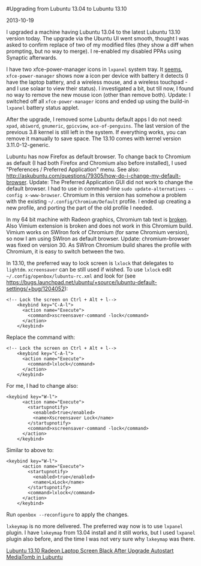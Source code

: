 #Upgrading from Lubuntu 13.04 to Lubuntu 13.10

2013-10-19

<!--- tags: linux -->

I upgraded a machine having Lubuntu 13.04 to the latest Lubuntu 13.10 version today. The upgrade via the Ubuntu UI went smooth, thought I was asked to confirm replace of two of my modified files (they show a diff when prompting, but no way to merge). I re-enabled my disabled PPAs using Synaptic afterwards.

I have two xfce-power-manager icons in `lxpanel` system tray. It [seems](http://forums.solydxk.com/viewtopic.php?f=7&t=1445), `xfce-power-manager` shows now a icon per device with battery it detects (I have the laptop battery, and a wireless mouse, and a wireless touchpad - and I use solaar to view their status). I investigated a bit, but till now, I found no way to remove the new mouse icon (other than remove both). Update: I switched off all `xfce-power-manager` icons and ended up using the build-in `lxpanel` battery status applet.

After the upgrade, I removed some Lubuntu default apps I do not need: `xpad`, `abiword`, `gnumeric`, `gpicview`, `ace-of-penguins`. The last version of the previous 3.8 kernel is still left in the system. If everything works, you can remove it manually to save space. The 13.10 comes with kernel version 3.11.0-12-generic.

Lubuntu has now Firefox as default browser. To change back to Chromium as default (I had both Firefox and Chromium also before installed), I used "Preferences / Preferred Application" menu. See also: http://askubuntu.com/questions/79305/how-do-i-change-my-default-browser. Update: The Preferred Application GUI did not work to change the default browser. I had to use in command-line `sudo update-alternatives --config x-www-browser`. Chromium in this version has somehow a problem with the existing `~/.config/Chromium/Default` profile. I ended up creating a new profile, and porting the part of the old profile I needed.

In my 64 bit machine with Radeon graphics, Chromium tab text is [broken](https://code.google.com/p/chromium/issues/detail?id=123104). Also Vimium extension is broken and does not work in this Chromium build. Vimium works on SWIron fork of Chromium (for same Chromium version), so now I am using SWIron as default browser. Update: chromium-browser was fixed on version 30. As SWIron Chromium build shares the profile with Chromium, it is easy to switch between the two.

In 13.10, the preferred way to lock screen is `lxlock` that delegates to `lightdm`. `xcreensaver` can be still used if wished. To use `lxlock` edit `~/.config/openbox/lubuntu-rc.xml` and look for (see https://bugs.launchpad.net/ubuntu/+source/lubuntu-default-settings/+bug/1204052):

```
<!-- Lock the screen on Ctrl + Alt + l-->
    <keybind key="C-A-l">
      <action name="Execute">
        <command>xscreensaver-command -lock</command>
      </action>
    </keybind>
```

Replace the command with:

```
<!-- Lock the screen on Ctrl + Alt + l-->
    <keybind key="C-A-l">
      <action name="Execute">
        <command>lxlock</command>
      </action>
    </keybind>
```
For me, I had to change also:
```
<keybind key="W-l">
      <action name="Execute">
        <startupnotify>
          <enabled>true</enabled>
          <name>Xscreensaver Lock</name>
        </startupnotify>
        <command>xscreensaver-command -lock</command>
      </action>
    </keybind>
```    
Similar to above to:
```
<keybind key="W-l">
      <action name="Execute">
        <startupnotify>
          <enabled>true</enabled>
          <name>LxLock</name>
        </startupnotify>
        <command>lxlock</command>
      </action>
    </keybind>
```

Run `openbox --reconfigure` to apply the changes.

`lxkeymap` is no more delivered. The preferred way now is to use `lxpanel` plugin. I have `lxkeymap` from 13.04 install and it still works, but I used `lxpanel` plugin also before, and the time I was not very sure why `lxkeymap` was there.

<ins class='nfooter'><a rel='prev' id='fprev' href='#blog/2013/2013-10-22-Lubuntu-13.10-Radeon-Laptop-Screen-Black-After-Upgrade.md'>Lubuntu 13.10 Radeon Laptop Screen Black After Upgrade</a> <a rel='next' id='fnext' href='#blog/2013/2013-10-05-Autostart-MediaTomb-in-Lubuntu.md'>Autostart MediaTomb in Lubuntu</a></ins>
